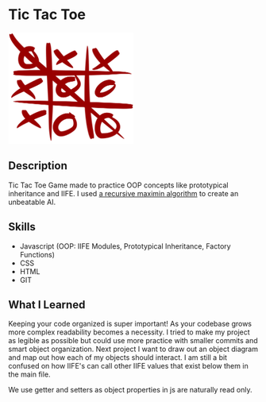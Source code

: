 # Tic Tac Toe

<img src="assets/ttt.png" alt="tictactoe" display="block" margin-left="auto" margin-right= "auto" width="50%">

## Description
Tic Tac Toe Game made to practice OOP concepts like prototypical inheritance
and IIFE. I used [a recursive maximin algorithm](https://en.wikipedia.org/wiki/Minimax) 
to create an unbeatable AI.

## Skills

- Javascript (OOP: IIFE Modules, Prototypical Inheritance, Factory Functions)
- CSS
- HTML
- GIT

## What I Learned

Keeping your code organized is super important! As your codebase grows more
complex readability becomes a necessity. I tried to make my project as
legible as possible but could use more practice with smaller commits and
smart object organization. Next project I want to draw out an object diagram
and map out how each of my objects should interact. I am still a bit confused
on how IIFE's can call other IIFE values that exist below them in the
main file.

We use getter and setters as object properties in js are naturally read only.